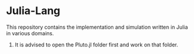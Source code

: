 # Julia-Lang

This repository contains the implementation and simulation written in Julia in various domains.

1. It is advised to open the Pluto.jl folder first and work on that folder.
